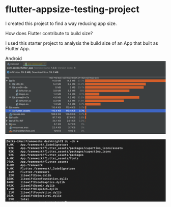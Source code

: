 # flutter-appsize-testing-project
I created this project to find a way reducing app size.

How does Flutter contribute to build size?

I used this starter project to analysis the build size of an App that built as Flutter App.

Android
![Android App Size Overview](flutter_empty_android_release_size.png)

![All Frameworks Size](flutter_empty_all_framework_size.png)
